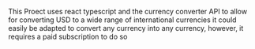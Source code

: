 This Proect uses react typescript and the currency converter API to allow for converting USD to a wide range of international currencies it could easily be adapted to convert any currency into any currency, however, it requires a paid subscription to do so

